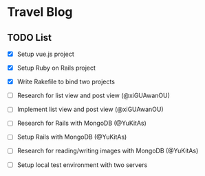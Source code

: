 # Travel Blog

## TODO List
- [x] Setup vue.js project
- [x] Setup Ruby on Rails project
- [x] Write Rakefile to bind two projects

- [ ] Research for list view and post view (@xiGUAwanOU)
- [ ] Implement list view and post view (@xiGUAwanOU)
- [ ] Research for Rails with MongoDB (@YuKitAs)
- [ ] Setup Rails with MongoDB (@YuKitAs)
- [ ] Research for reading/writing images with MongoDB (@YuKitAs)
- [ ] Setup local test environment with two servers
